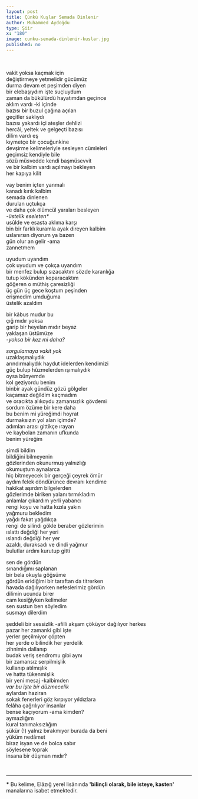 ```yaml
---
layout: post
title: Çünkü Kuşlar Semada Dinlenir
author: Muhammed Aydoğdu
type: Şiir
x: "180"
image: cunku-semada-dinlenir-kuslar.jpg
published: no
---
```


<br/>


vakit yoksa kaçmak için  
değiştirmeye yetmelidir gücümüz  
durma devam et peşimden diyen  
bir elebaşıydım işte suçluydum  
zaman da bükülürdü hayatımdan geçince  
aklım vardı -ki içinde  
bazısı bir buzul çağına açılan  
geçitler saklıydı  
bazısı yakardı içi ateşler dehlizi  
hercâi, yeltek ve gelgeçti bazısı  
dilim vardı eş  
kıymetçe bir çocuğunkine  
devşirme kelimeleriyle sesleyen cümleleri  
geçimsiz kendiyle bile  
sözü müsvedde kendi başmüsevvit  
ve bir kalbim vardı açılmayı bekleyen  
her kapıya kilit  

vay benim içten yanmalı  
kanadı kırık kalbim  
semada dinlenen  
durulan uçtukça  
ve daha çok ölümcül yaraları besleyen  
_-üstelik eseleten*_  
usûlde ve esasta aklıma karşı  
bin bir farklı kuramla ayak direyen kalbim  
uslanırsın diyorum ya bazen  
gün olur an gelir -ama  
zannetmem

uyudum uyandım  
çok uyudum ve çokça uyandım  
bir menfez bulup sızacaktım sözde karanlığa  
tutup kökünden koparacaktım  
göğeren o müthiş çaresizliği  
üç gün üç gece koştum peşinden  
erişmedim umduğuma  
üstelik azaldım 

bir kâbus mudur bu  
çığ mıdır yoksa  
garip bir heyelan mıdır beyaz  
yaklaşan üstümüze  
_-yoksa bir kez mi daha?_

_sorgulamaya vakit yok_  
uzaklaşmalıydık  
arındırmalıydık haydut idelerden kendimizi  
güç bulup hûzmelerden ışımalıydık  
oysa bünyemde  
kol geziyordu benim  
binbir ayak gündüz gözü gölgeler  
kaçamaz değildim kaçmadım  
ve oracıkta alıkoydu zamansızlık gövdemi  
sordum özüme bir kere daha  
bu benim mi yüreğimdi hoyrat  
durmaksızın yol alan içimde?  
adımları arası gittikçe ırayan  
ve kaybolan zamanın ufkunda  
benim yüreğim  

şimdi bildim  
bildiğini bilmeyenin  
gözlerinden okunurmuş yalnızlığı  
okumuştum aynalarca  
hiç bitmeyecek bir gerçeği çeyrek ömür   
aydım felek döndürünce devranı kendime  
hakikat aşırdım bilgelerden  
gözlerimde biriken yalanı tırmıkladım  
anlamlar çıkardım yerli yabancı  
rengi koyu ve hatta kızıla yakın  
yağmuru bekledim  
yağdı fakat yağdıkça  
rengi de silindi gökle beraber gözlerimin  
ıslattı değdiği her yeri  
ıslandı değdiği her yer  
azaldı, duraksadı ve dindi yağmur  
bulutlar ardını kurutup gitti  

sen de gördün  
sınandığımı saplanan  
bir bela okuyla göğsüme  
gördün eridiğimi bir taraftan da titrerken  
havada dağılıyorken nefeslerimiz gördün  
dilimin ucunda birer  
cam kesiğiyken kelimeler  
sen sustun ben söyledim  
susmayı dilerdim  

şeddeli bir sessizlik -afilli
akşam çöküyor dağılıyor herkes  
pazar her zamanki gibi işte  
yerler geçilmiyor çöpten  
her yerde o bilindik her yerdelik  
zihnimin dallanıp  
       budak veriş sendromu gibi aynı  
bir zamansız serpilmişlik  
kullanıp atılmışlık  
ve hatta tükenmişlik  
bir yeni mesaj -kalbimden   
_var bu işte bir düzmecelik_  
aylardan haziran  
sokak fenerleri göz kırpıyor yıldızlara  
felâha çağrılıyor insanlar  
bense kaçıyorum -ama kimden?  
aymazlığım  
kural tanımaksızlığım  
şükür (!) yalnız bırakmıyor burada da beni  
yüküm nedâmet  
biraz isyan ve de bolca sabır  
söylesene toprak  
insana bir düşman mıdır?  

<br/>

---

__*__ Bu kelime, Elâzığ yerel lisânında __'bilinçli olarak, bile isteye, kasten'__ manalarına isabet etmektedir.
